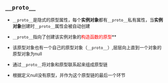 ## `__proto__`

- `__proto__`是隐式的原型属性，每个**实例对象**都有`__proto__`私有属性，当**实例对象**创建时`__proto__`属性会被自动创建

- `__proto__`指向了创建该实例对象的<font color="#ff0000">构造函数的原型</font>**

- 该原型对象也有一个自己的原型对象（`__proto__`）,层层向上直到一个对象的原型对象为null

- 通过`__proto__`将对象和原型联系起来组成原型链


- 根据定义null没有原型，并作为这个原型链的最后一个环节